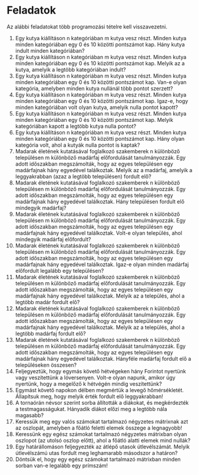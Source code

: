 # Feladatok
Az alábbi feladatokat több programozási tételre kell visszavezetni.
1. Egy kutya kiállításon n kategóriában m kutya vesz részt. Minden kutya minden
kategóriában egy 0 és 10 közötti pontszámot kap. Hány kutya indult minden
kategóriában?
2. Egy kutya kiállításon n kategóriában m kutya vesz részt. Minden kutya minden
kategóriában egy 0 és 10 közötti pontszámot kap. Melyik az a kutya, amelyik a legtöbb
kategóriában indult?
3. Egy kutya kiállításon n kategóriában m kutya vesz részt. Minden kutya minden
kategóriában egy 0 és 10 közötti pontszámot kap. Van-e olyan kategória, amelyben
minden kutya nullánál több pontot szerzett?
4. Egy kutya kiállításon n kategóriában m kutya vesz részt. Minden kutya minden
kategóriában egy 0 és 10 közötti pontszámot kap. Igaz-e, hogy minden kategóriában volt
olyan kutya, amelyik nulla pontot kapott?
5. Egy kutya kiállításon n kategóriában m kutya vesz részt. Minden kutya minden
kategóriában egy 0 és 10 közötti pontszámot kap. Melyik kategóriában kapott a legtöbb
kutya nulla pontot?
6. Egy kutya kiállításon n kategóriában m kutya vesz részt. Minden kutya minden
kategóriában egy 0 és 10 közötti pontszámot kap. Hány olyan kategória volt, ahol a
kutyák nulla pontot is kaptak?
7. Madarak életének kutatásával foglalkozó szakemberek n különböző településen m
különböző madárfaj előfordulását tanulmányozzák. Egy adott időszakban megszámolták,
hogy az egyes településen egy madárfajnak hány egyedével találkoztak. Melyik az a
madárfaj, amelyik a leggyakrabban (azaz a legtöbb településen) fordult elő?
8. Madarak életének kutatásával foglalkozó szakemberek n különböző településen m
különböző madárfaj előfordulását tanulmányozzák. Egy adott időszakban megszámolták,
hogy az egyes településen egy madárfajnak hány egyedével találkoztak. Hány településen
fordult elő mindegyik madárfaj?
9. Madarak életének kutatásával foglalkozó szakemberek n különböző településen m
különböző madárfaj előfordulását tanulmányozzák. Egy adott időszakban megszámolták,
hogy az egyes településen egy madárfajnak hány egyedével találkoztak. Volt-e olyan
település, ahol mindegyik madárfaj előfordult?
10. Madarak életének kutatásával foglalkozó szakemberek n különböző településen m
különböző madárfaj előfordulását tanulmányozzák. Egy adott időszakban megszámolták,
hogy az egyes településen egy madárfajnak hány egyedével találkoztak. Igaz-e olyan
minden madárfaj előfordult legalább egy településen?
11. Madarak életének kutatásával foglalkozó szakemberek n különböző településen m
különböző madárfaj előfordulását tanulmányozzák. Egy adott időszakban megszámolták,
hogy az egyes településen egy madárfajnak hány egyedével találkoztak. Melyik az a
település, ahol a legtöbb madár fordult elő?
12. Madarak életének kutatásával foglalkozó szakemberek n különböző településen m
különböző madárfaj előfordulását tanulmányozzák. Egy adott időszakban megszámolták,
hogy az egyes településen egy madárfajnak hány egyedével találkoztak. Melyik az a
település, ahol a legtöbb madárfaj fordult elő?
13. Madarak életének kutatásával foglalkozó szakemberek n különböző településen m
különböző madárfaj előfordulását tanulmányozzák. Egy adott időszakban megszámolták,
hogy az egyes településen egy madárfajnak hány egyedével találkoztak. Hányféle
madárfaj fordult elő a településeken összesen?
14. Feljegyeztük, hogy egymás követő hétvégeken hány Forintot nyertünk vagy veszítettünk a
lóversenyen. Volt-e olyan napunk, amikor úgy nyertünk, hogy a megelőző k hétvégén
mindig veszítettünk?
15. Egymást követő napokon délben megmértük a levegő hőmérsékletét. Állapítsuk meg,
hogy melyik érték fordult elő leggyakrabban!
16. A tornaórán névsor szerint sorba állították a diákokat, és megkérdezték a
testmagasságukat. Hányadik diákot előzi meg a legtöbb nála magasabb?
17. Keressük meg egy valós számokat tartalmazó négyzetes mátrixnak azt az oszlopát,
amelyben a főátló feletti elemek összege a legnagyobb!
18. Keressünk egy egész számokat tartalmazó négyzetes mátrixban olyan oszlopot (az utolsó
oszlop előtt), ahol a főátló alatti elemek mind nullák?
19. Egy határállomáson feljegyezték az átlépő utasok útlevélszámát. Melyik útlevélszámú
utas fordult meg leghamarabb másodszor a határon?
20. Döntsük el, hogy egy egész számokat tartalmazó mátrixban minden sorban van-e legalább
egy prímszám!